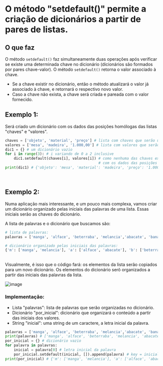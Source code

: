 # O método "setdefault()" permite a criação de dicionários a partir de pares de listas.

## O que faz
O método ```setdefault()``` faz simultaneamente duas operações após verificar se existe uma determinada chave no dicionário (dicionários são formados por pares chave-valor). O método ```setdefault()``` retorna o valor associado à chave.<br/>
* Se a chave existir no dicionário, então o método atualizará o valor já associado à chave, e retornará o respectivo novo valor.<br/>
* Caso a chave não exista, a chave será criada e pareada com o valor fornecido.<br/>
## Exemplo 1:<br/>
Será criado um dicionário com os dados das posições homólogas das listas "chaves" e "valores".<br/> 
```python
chaves = ['objeto', 'material', 'preço'] # lista com chaves que serão usadas no dicionário
valores = ['mesa', 'madeira', '1.000,00'] # lista com valores que serão usados no dicionário
dic1 = {} # um dicionário vazio
for i in range(3): # i variando de 0 a 2 inclusive
    dic1.setdefault(chaves[i], valores[i]) # como nenhuma das chaves existe, será criado o par chave-valor
                                           # com os dados das posições homólogas das duas listas.
print(dic1) # {'objeto': 'mesa', 'material': 'madeira', 'preço': '1.000,00'}
```
<br/>

## Exemplo 2:<br/>
Numa aplicação mais interessante, e um pouco mais complexa, vamos criar um dicionário organizado pelas iniciais das palavras de uma lista. Essas iniciais serão as chaves do dicionário. <br/>

A lista de palavras e o dicionário que buscamos são:<br/>
```python
# lista de palavras:
palavras = ['manga', 'alface', 'beterraba', 'melancia','abacate', 'banana']

# dicionário organizado pelas iniciais das palavras:
{'m': ['manga', 'melancia'], 'a': ['alface', 'abacate'], 'b': ['beterraba', 'banana']}
```
<br/>
Visualmente, é isso que o código fará: os elementos da lista serão copiados para um novo dicionário.  
Os elementos do dicionário serõ organizados a partir das iniciais das palavras da lista.<br/>

![image](https://github.com/user-attachments/assets/bacee93f-8080-4ed8-a2a0-7f51a9686973)


### Implementação:<br/>
* Lista "palavras": lista de palavras que serão organizadas no dicionário.<br/>
* Dicionário "por_inicial": dicionário que organizará o conteúdo a partir das iniciais dos valores.<br/>
* String "inicial": uma string de um caractere, a letra inicial da palavra.<br/>

```python
palavras = ['manga', 'alface', 'beterraba', 'melancia','abacate', 'banana'] # lista original de palavras
print(palavras) # ['manga', 'alface', 'beterraba', 'melancia', 'abacate', 'banana']
por_inicial = {} # dicionário vazio
for palavra in palavras:
    inicial = palavra[0] # letra inicial da palavra
    por_inicial.setdefault(inicial, []).append(palavra) # key = inicial, value = lista de palavras com a inicial
print(por_inicial) # {'m': ['manga', 'melancia'], 'a': ['alface', 'abacate'], 'b': ['beterraba', 'banana']}
```

